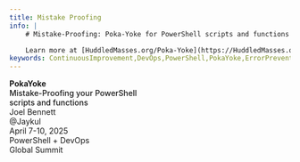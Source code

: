```yaml
---
title: Mistake Proofing
info: |
    # Mistake-Proofing: Poka-Yoke for PowerShell scripts and functions

    Learn more at [HuddledMasses.org/Poka-Yoke](https://HuddledMasses.org/CliTools)
keywords: ContinuousImprovement,DevOps,PowerShell,PokaYoke,ErrorPrevention,MistakeProofing,UserExperience,Documentation,ErrorHandling,Logging
---
```


<span class="text-8xl text-white" style="font-weight:700;" >
    Poka<span class="text-blend">Yoke</span> <!-- <logos-git-icon /> --> <!--light-icon icon="git-pull-request"/-->
</span>
<div mb="2rem" text="4xl primary-lighter align-center" style="font-weight:500;" >
    Mistake-Proofing your PowerShell <br/>
    scripts and functions
</div>
<div class="border-blend">
    Joel Bennett
</div>
<div class="bg-blend">
    @Jaykul
</div>

<div class="bottom-5 absolute">
    April 7-10, <span class="text-blend">2025</span>
</div>
<div class="top-2 left-2 absolute text-align-center">
    PowerShell + DevOps<br/>
    <span class="text-blend">Global Summit</span>
</div>
<!--
<div class="pt-12">
  <span @click="$slidev.nav.next" class="px-2 py-1 rounded cursor-pointer" hover="bg-white bg-opacity-10">
    Press Space for next page <carbon:arrow-right class="inline"/>
  </span>
</div> -->
